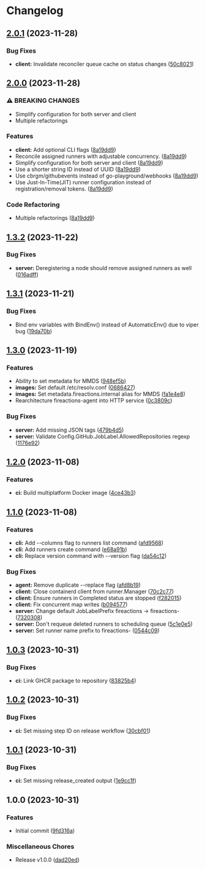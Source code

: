 # Changelog

## [2.0.1](https://github.com/hostinger/fireactions/compare/v2.0.0...v2.0.1) (2023-11-28)


### Bug Fixes

* **client:** Invalidate reconciler queue cache on status changes ([50c8021](https://github.com/hostinger/fireactions/commit/50c80215983ce94d89cfd9ad2858829f9da91acb))

## [2.0.0](https://github.com/hostinger/fireactions/compare/v1.3.2...v2.0.0) (2023-11-28)


### ⚠ BREAKING CHANGES

* Simplify configuration for both server and client
* Multiple refactorings

### Features

* **client:** Add optional CLI flags ([8a19dd9](https://github.com/hostinger/fireactions/commit/8a19dd9647c997e3ab5d345c156838f4048201ae))
* Reconcile assigned runners with adjustable concurrency. ([8a19dd9](https://github.com/hostinger/fireactions/commit/8a19dd9647c997e3ab5d345c156838f4048201ae))
* Simplify configuration for both server and client ([8a19dd9](https://github.com/hostinger/fireactions/commit/8a19dd9647c997e3ab5d345c156838f4048201ae))
* Use a shorter string ID instead of UUID ([8a19dd9](https://github.com/hostinger/fireactions/commit/8a19dd9647c997e3ab5d345c156838f4048201ae))
* Use cbrgm/githubevents instead of go-playground/webhooks ([8a19dd9](https://github.com/hostinger/fireactions/commit/8a19dd9647c997e3ab5d345c156838f4048201ae))
* Use Just-In-Time(JIT) runner configuration instead of registration/removal tokens. ([8a19dd9](https://github.com/hostinger/fireactions/commit/8a19dd9647c997e3ab5d345c156838f4048201ae))


### Code Refactoring

* Multiple refactorings ([8a19dd9](https://github.com/hostinger/fireactions/commit/8a19dd9647c997e3ab5d345c156838f4048201ae))

## [1.3.2](https://github.com/hostinger/fireactions/compare/v1.3.1...v1.3.2) (2023-11-22)


### Bug Fixes

* **server:** Deregistering a node should remove assigned runners as well ([016adff](https://github.com/hostinger/fireactions/commit/016adffae55a68ef10de00e72d0867260eb03f09))

## [1.3.1](https://github.com/hostinger/fireactions/compare/v1.3.0...v1.3.1) (2023-11-21)


### Bug Fixes

* Bind env variables with BindEnv() instead of AutomaticEnv() due to viper bug ([19da70b](https://github.com/hostinger/fireactions/commit/19da70bd2ccc4d4745231aba75390dd2c2c52f3f))

## [1.3.0](https://github.com/hostinger/fireactions/compare/v1.2.0...v1.3.0) (2023-11-19)


### Features

* Ability to set metadata for MMDS ([948ef5b](https://github.com/hostinger/fireactions/commit/948ef5b912a1af460b373056efcdd462f3ac9de2))
* **images:** Set default /etc/resolv.conf ([0686427](https://github.com/hostinger/fireactions/commit/06864276a9641773c4f33594c9b569b035fa3c3a))
* **images:** Set metadata.fireactions.internal alias for MMDS ([fa1e4e8](https://github.com/hostinger/fireactions/commit/fa1e4e8ef2ec9a56ea103f8308ff7ff31f161e7c))
* Rearchitecture fireactions-agent into HTTP service ([0c3809c](https://github.com/hostinger/fireactions/commit/0c3809cbb7c9193ca64ea23f0443af8259051aee))


### Bug Fixes

* **server:** Add missing JSON tags ([479b4d5](https://github.com/hostinger/fireactions/commit/479b4d540634e3906f24f711e24410308845989d))
* **server:** Validate Config.GitHub.JobLabel.AllowedRepositories regexp ([1176e92](https://github.com/hostinger/fireactions/commit/1176e92f30c8ff1062ecb005333bef18512b05b0))

## [1.2.0](https://github.com/hostinger/fireactions/compare/v1.1.0...v1.2.0) (2023-11-08)


### Features

* **ci:** Build multiplatform Docker image ([4ce43b3](https://github.com/hostinger/fireactions/commit/4ce43b3844cfe4483e6a0b9dc4ab2ca04b72810e))

## [1.1.0](https://github.com/hostinger/fireactions/compare/v1.0.3...v1.1.0) (2023-11-08)


### Features

* **cli:** Add --columns flag to runners list command ([afd9568](https://github.com/hostinger/fireactions/commit/afd95681f0e3627157a0590a041fba762fbd91b1))
* **cli:** Add runners create command ([e68a91b](https://github.com/hostinger/fireactions/commit/e68a91b87e145f22f649909cd848091522d5ec0e))
* **cli:** Replace version command with --version flag ([da54c12](https://github.com/hostinger/fireactions/commit/da54c12aba9c3e7469a31905f48639ab18f6a04a))


### Bug Fixes

* **agent:** Remove duplicate --replace flag ([afd8b19](https://github.com/hostinger/fireactions/commit/afd8b196457186251eac76e14638e3a6f1fc9aee))
* **client:** Close containerd client from runner.Manager ([70c2c77](https://github.com/hostinger/fireactions/commit/70c2c771efea58a514b9d3928299f0593ab38d25))
* **client:** Ensure runners in Completed status are stopped ([f282015](https://github.com/hostinger/fireactions/commit/f282015a5334b35ab8cd8b52be33e68994c7bcdd))
* **client:** Fix concurrent map writes ([b094577](https://github.com/hostinger/fireactions/commit/b094577b9b6a5b5ad29cef2ffaae7825b99b7bbe))
* **server:** Change default JobLabelPrefix fireactions -&gt; fireactions- ([7320308](https://github.com/hostinger/fireactions/commit/7320308e8db5705cfacc692bb3a866df9ce4b1ec))
* **server:** Don't requeue deleted runners to scheduling queue ([5c1e0e5](https://github.com/hostinger/fireactions/commit/5c1e0e58ebb1de9ff37c988954990b212486e520))
* **server:** Set runner name prefix to fireactions- ([0544c09](https://github.com/hostinger/fireactions/commit/0544c09e2b7b883e8047498a8faf144d7e11f315))

## [1.0.3](https://github.com/hostinger/fireactions/compare/v1.0.2...v1.0.3) (2023-10-31)


### Bug Fixes

* **ci:** Link GHCR package to repository ([83825b4](https://github.com/hostinger/fireactions/commit/83825b4d3fcccd7e8f8760dc4b084255cbc1047c))

## [1.0.2](https://github.com/hostinger/fireactions/compare/v1.0.1...v1.0.2) (2023-10-31)


### Bug Fixes

* **ci:** Set missing step ID on release workflow ([30cbf01](https://github.com/hostinger/fireactions/commit/30cbf0120762fb50779beded95c6bb7950e720ff))

## [1.0.1](https://github.com/hostinger/fireactions/compare/v1.0.0...v1.0.1) (2023-10-31)


### Bug Fixes

* **ci:** Set missing release_created output ([1e9cc1f](https://github.com/hostinger/fireactions/commit/1e9cc1f736afba9c86c6aa720b3b0bde8b1b4ad0))

## 1.0.0 (2023-10-31)


### Features

* Initial commit ([9fd316a](https://github.com/hostinger/fireactions/commit/9fd316a3b341860506aa86ffceda50a6703963f4))


### Miscellaneous Chores

* Release v1.0.0 ([dad20ed](https://github.com/hostinger/fireactions/commit/dad20ed3f2a275c624fc6a0bd4625d536abed7cb))
